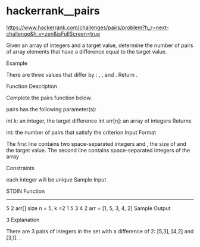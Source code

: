 # hackerrank__pairs

https://www.hackerrank.com/challenges/pairs/problem?h_r=next-challenge&h_v=zen&isFullScreen=true

Given an array of integers and a target value, determine the number of pairs of array elements that have a difference equal to the target value.

Example


There are three values that differ by : , , and . Return .

Function Description

Complete the pairs function below.

pairs has the following parameter(s):

int k: an integer, the target difference
int arr[n]: an array of integers
Returns

int: the number of pairs that satisfy the criterion
Input Format

The first line contains two space-separated integers  and , the size of  and the target value.
The second line contains  space-separated integers of the array .

Constraints

each integer  will be unique
Sample Input

STDIN       Function
-----       --------
5 2         arr[] size n = 5, k =2
1 5 3 4 2   arr = [1, 5, 3, 4, 2]
Sample Output

3
Explanation

There are 3 pairs of integers in the set with a difference of 2: [5,3], [4,2] and [3,1]. .
